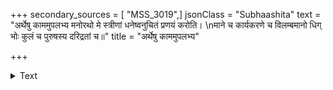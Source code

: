 +++
secondary_sources = [ "MSS_3019",]
jsonClass = "Subhaashita"
text = "अर्थेषु काममुपलभ्य मनोरथो मे स्त्रीणां धनेष्वनुचितं प्रणयं करोति।  \nमाने च कार्यकरणे च विलम्बमानो धिग् भोः कुलं च पुरुषस्य दरिद्रतां च॥"
title = "अर्थेषु काममुपलभ्य"

+++

<details><summary>Text</summary>

अर्थेषु काममुपलभ्य मनोरथो मे स्त्रीणां धनेष्वनुचितं प्रणयं करोति।  
माने च कार्यकरणे च विलम्बमानो धिग् भोः कुलं च पुरुषस्य दरिद्रतां च॥
</details>
